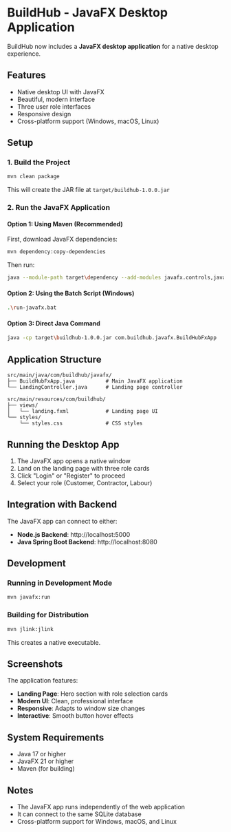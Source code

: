 # BuildHub - JavaFX Desktop Application

BuildHub now includes a **JavaFX desktop application** for a native desktop experience.

## Features

- Native desktop UI with JavaFX
- Beautiful, modern interface
- Three user role interfaces
- Responsive design
- Cross-platform support (Windows, macOS, Linux)

## Setup

### 1. Build the Project

```bash
mvn clean package
```

This will create the JAR file at `target/buildhub-1.0.0.jar`

### 2. Run the JavaFX Application

#### Option 1: Using Maven (Recommended)

First, download JavaFX dependencies:

```bash
mvn dependency:copy-dependencies
```

Then run:

```bash
java --module-path target\dependency --add-modules javafx.controls,javafx.fxml -cp "target\classes;target\dependency\*" com.buildhub.javafx.BuildHubFxApp
```

#### Option 2: Using the Batch Script (Windows)

```bash
.\run-javafx.bat
```

#### Option 3: Direct Java Command

```bash
java -cp target\buildhub-1.0.0.jar com.buildhub.javafx.BuildHubFxApp
```

## Application Structure

```
src/main/java/com/buildhub/javafx/
├── BuildHubFxApp.java          # Main JavaFX application
└── LandingController.java      # Landing page controller

src/main/resources/com/buildhub/
├── views/
│   └── landing.fxml            # Landing page UI
└── styles/
    └── styles.css              # CSS styles
```

## Running the Desktop App

1. The JavaFX app opens a native window
2. Land on the landing page with three role cards
3. Click "Login" or "Register" to proceed
4. Select your role (Customer, Contractor, Labour)

## Integration with Backend

The JavaFX app can connect to either:
- **Node.js Backend**: http://localhost:5000
- **Java Spring Boot Backend**: http://localhost:8080

## Development

### Running in Development Mode

```bash
mvn javafx:run
```

### Building for Distribution

```bash
mvn jlink:jlink
```

This creates a native executable.

## Screenshots

The application features:
- **Landing Page**: Hero section with role selection cards
- **Modern UI**: Clean, professional interface
- **Responsive**: Adapts to window size changes
- **Interactive**: Smooth button hover effects

## System Requirements

- Java 17 or higher
- JavaFX 21 or higher
- Maven (for building)

## Notes

- The JavaFX app runs independently of the web application
- It can connect to the same SQLite database
- Cross-platform support for Windows, macOS, and Linux

